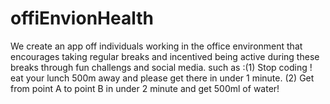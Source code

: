 # offiEnvionHealth
We create an app off individuals working in the office environment that encourages taking regular breaks and incentived
being active during these breaks through fun challengs and social media.
such as :(1) Stop coding ! eat your lunch 500m away and please get there in under 1 minute.
         (2) Get from point A to point B in under 2 minute and get 500ml of water!
